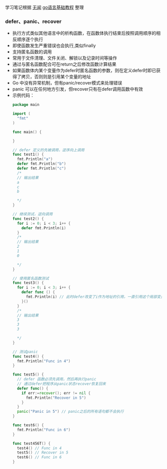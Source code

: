 学习笔记根据 [无闻](https://github.com/Unknwon) [go语言基础教程](https://github.com/Unknwon/go-fundamental-programming) 整理

### __defer、panic、recover__

- 执行方式类似其他语言中的析构函数，在函数体执行结束后按照调用顺序的相反顺序逐个执行
- 即使函数发生严重错误也会执行,类似finally
- 支持匿名函数的调用
- 常用于文件清理、文件关闭、解锁以及记录时间等操作
- 通过与匿名函数配合可在return之后修改函数计算结果
- 如果函数体内某个变量作为defer时匿名函数的参数，则在定义defer时即已获得了拷贝，否则则是引用某个变量的地址
- Go 中没有异常机制，但有panic/recover模式来处理错误
- panic 可以在任何地方引发，但recover只有在defer调用函数中有效
- 示例代码：
  ```go
  package main

  import (
    "fmt"
  )

  func main() {

  }

  // defer 定义的先被调用，逆序向上调用
  func test1() {
    fmt.Println("a")
    defer fmt.Println("b")
    defer fmt.Println("c")
    /*
    // 输出结果
    a
    c
    b

    */
  }

  // 继续测试，逆向调用
  func test2() {
    for i := 0; i < 3; i++ {
      defer fmt.Println(i)
    }
    /*
    // 输出结果
    2
    1
    0

    */
  }

  // 使用匿名函数测试
  func test3() {
    for i := 0; i < 3; i++ {
      defer func () {
        fmt.Println(i) // 此时defer改变了i作为地址的引用，一直引用这个局部变量i
      }()
    }
    /*
    // 输出结果
    3
    3
    3

    */
  }

  // 测试panic
  func test4() {
    fmt.Println("Func in 4")
  }

  func test5() {
    // defer 函数必须先调用，然后再执行panic
    // 通过defer把程序从panic状态recover恢复回来
    defer func() {
      if err:=recover(); err != nil {
        fmt.Println("Recover in 5")
      }
    }
    panic("Panic in 5") // panic之后的所有语句都不会执行
  }

  func test6() {
    fmt.Println("Func in 6")
  }

  func test456T() {
    test4() // Func in 4
    test5() // Recover in 5
    test6() // Func in 6
  }

  ```